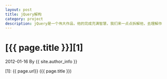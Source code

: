 ```yaml
---
layout: post
title: jQuery解构
category: project
description: jQuery是一个伟大作品，他的完成充满智慧，我们来一点点拆解他，去理解作者的思想精华。
---
```

# [{{ page.title }}][1]
2012-01-16 By {{ site.author_info }}


[ArchieX]:    http://archiex.github.com  "Archie"
[1]:    {{ page.url}}  ({{ page.title }})
